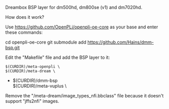 Dreambox BSP layer for dm500hd, dm800se (v1) and dm7020hd.

How does it work?

Use https://github.com/OpenPLi/openpli-oe-core as your base and enter these commands:

cd openpli-oe-core
git submodule add https://github.com/Hains/dmm-bsp.git

Edit the "Makefile" file and add the BSP layer to it:

	$(CURDIR)/meta-openpli \
	$(CURDIR)/meta-dream \
+	$(CURDIR)/dmm-bsp \
	$(CURDIR)/meta-vuplus \

Remove the "/meta-dream/image_types_nfi.bbclass" file because it doesn't support "jffs2nfi" images.
